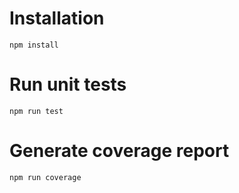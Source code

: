 # Installation
```
npm install
```

# Run unit tests
```
npm run test
```

# Generate coverage report
```
npm run coverage
```